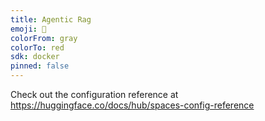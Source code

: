 ```yaml
---
title: Agentic Rag
emoji: 🐢
colorFrom: gray
colorTo: red
sdk: docker
pinned: false
---
```


Check out the configuration reference at https://huggingface.co/docs/hub/spaces-config-reference
